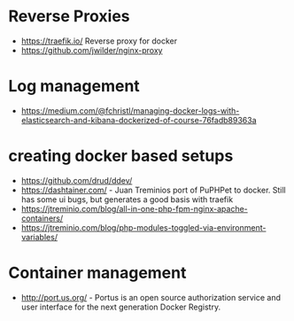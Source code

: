 # Reverse Proxies

* https://traefik.io/ Reverse proxy for docker
* https://github.com/jwilder/nginx-proxy

# Log management
* https://medium.com/@fchristl/managing-docker-logs-with-elasticsearch-and-kibana-dockerized-of-course-76fadb89363a

# creating docker based setups
* https://github.com/drud/ddev/
* https://dashtainer.com/ - Juan Treminios port of PuPHPet to docker. Still has some ui bugs, but generates a good basis with traefik
* https://jtreminio.com/blog/all-in-one-php-fpm-nginx-apache-containers/
* https://jtreminio.com/blog/php-modules-toggled-via-environment-variables/

# Container management
* http://port.us.org/ - Portus is an open source authorization service and user interface for the next generation Docker Registry.
